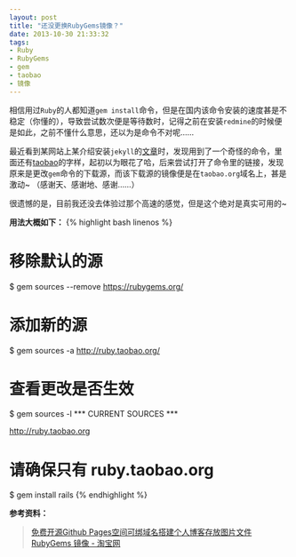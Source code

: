 ```yaml
---
layout: post
title: "还没更换RubyGems镜像？"
date: 2013-10-30 21:33:32
tags: 
- Ruby
- RubyGems
- gem
- taobao
- 镜像
---
```

相信用过`Ruby`的人都知道`gem install`命令，但是在国内该命令安装的速度甚是不稳定（你懂的），导致尝试数次便是等待数时，记得之前在安装`redmine`的时候便是如此，之前不懂什么意思，还以为是命令不对呢……

最近看到某网站上某介绍安装`jekyll`的[文章][freehao123]时，发现用到了一个奇怪的命令，里面还有[taobao][taobao_ruby]的字样，起初以为眼花了哈，后来尝试打开了命令里的链接，发现原来是更改`gem`命令的下载源，而该下载源的镜像便是在`taobao.org`域名上，甚是激动~ （感谢天、感谢地、感谢……）

很遗憾的是，目前我还没去体验过那个高速的感觉，但是这个绝对是真实可用的~

**用法大概如下：**
{% highlight bash linenos %}
# 移除默认的源
$ gem sources --remove https://rubygems.org/
# 添加新的源
$ gem sources -a http://ruby.taobao.org/
# 查看更改是否生效
$ gem sources -l
*** CURRENT SOURCES ***

http://ruby.taobao.org
# 请确保只有 ruby.taobao.org
$ gem install rails
{% endhighlight %}


**参考资料：**
>[免费开源Github Pages空间可绑域名搭建个人博客存放图片文件][freehao123]
>[RubyGems 镜像 - 淘宝网][taobao_ruby]


[freehao123]: http://www.freehao123.com/github-pages/2/ "免费开源Github Pages空间可绑域名搭建个人博客存放图片文件"
[taobao_ruby]: http://ruby.taobao.org/ "RubyGems 镜像 - 淘宝网"